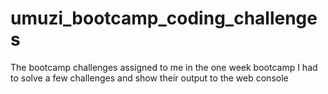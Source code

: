 # umuzi_bootcamp_coding_challenges

The bootcamp challenges assigned to me in the one week bootcamp
I had to solve a few challenges and show their output to the web console
